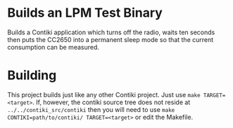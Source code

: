 Builds an LPM Test Binary
=========================

Builds a Contiki application which turns off the radio, waits ten seconds
then puts the CC2650 into a permanent sleep mode so that the current
consumption can be measured.

Building
========

This project builds just like any other Contiki project. Just use
`make TARGET=<target>`. If, however, the contiki source tree does not reside at
`../../contiki_src/contiki` then you will need to use
`make CONTIKI=path/to/contiki/ TARGET=<target>` or edit the Makefile.
